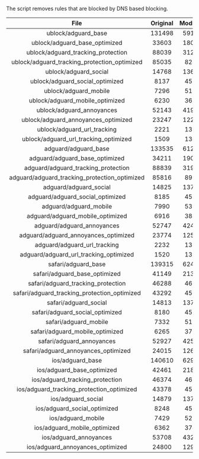 The script removes rules that are blocked by DNS based blocking.


| File | Original | Modified |
|:----:|:-----:|:-----:|
| ublock/adguard_base | 131498 | 59157 |
| ublock/adguard_base_optimized | 33603 | 18030 |
| ublock/adguard_tracking_protection | 88039 | 31220 |
| ublock/adguard_tracking_protection_optimized | 85035 | 8245 |
| ublock/adguard_social | 14768 | 13694 |
| ublock/adguard_social_optimized | 8137 | 4537 |
| ublock/adguard_mobile | 7296 | 5137 |
| ublock/adguard_mobile_optimized | 6230 | 3668 |
| ublock/adguard_annoyances | 52143 | 41955 |
| ublock/adguard_annoyances_optimized | 23247 | 12257 |
| ublock/adguard_url_tracking | 2221 | 1351 |
| ublock/adguard_url_tracking_optimized | 1509 | 1348 |
| adguard/adguard_base | 133535 | 61233 |
| adguard/adguard_base_optimized | 34211 | 19064 |
| adguard/adguard_tracking_protection | 88839 | 31961 |
| adguard/adguard_tracking_protection_optimized | 85816 | 8970 |
| adguard/adguard_social | 14825 | 13755 |
| adguard/adguard_social_optimized | 8185 | 4584 |
| adguard/adguard_mobile | 7990 | 5321 |
| adguard/adguard_mobile_optimized | 6916 | 3845 |
| adguard/adguard_annoyances | 52747 | 42472 |
| adguard/adguard_annoyances_optimized | 23774 | 12543 |
| adguard/adguard_url_tracking | 2232 | 1360 |
| adguard/adguard_url_tracking_optimized | 1520 | 1357 |
| safari/adguard_base | 139315 | 62448 |
| safari/adguard_base_optimized | 41149 | 21347 |
| safari/adguard_tracking_protection | 46288 | 4656 |
| safari/adguard_tracking_protection_optimized | 43292 | 4506 |
| safari/adguard_social | 14813 | 13738 |
| safari/adguard_social_optimized | 8180 | 4570 |
| safari/adguard_mobile | 7332 | 5178 |
| safari/adguard_mobile_optimized | 6265 | 3703 |
| safari/adguard_annoyances | 52927 | 42573 |
| safari/adguard_annoyances_optimized | 24015 | 12620 |
| ios/adguard_base | 140610 | 62956 |
| ios/adguard_base_optimized | 42461 | 21852 |
| ios/adguard_tracking_protection | 46374 | 4666 |
| ios/adguard_tracking_protection_optimized | 43378 | 4516 |
| ios/adguard_social | 14879 | 13777 |
| ios/adguard_social_optimized | 8248 | 4591 |
| ios/adguard_mobile | 7429 | 5223 |
| ios/adguard_mobile_optimized | 6362 | 3745 |
| ios/adguard_annoyances | 53708 | 43239 |
| ios/adguard_annoyances_optimized | 24800 | 12947 |